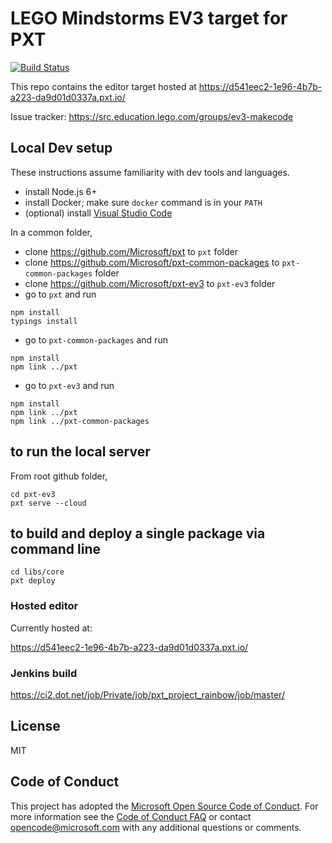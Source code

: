 # LEGO Mindstorms EV3 target for PXT

[![Build Status](https://ci2.dot.net/buildStatus/icon?job=Private/pxt_project_rainbow/master/pxt-ev3_Push)](https://ci2.dot.net/job/Private/job/pxt_project_rainbow/job/master/job/pxt-ev3_Push/)

This repo contains the editor target hosted at https://d541eec2-1e96-4b7b-a223-da9d01d0337a.pxt.io/

Issue tracker: https://src.education.lego.com/groups/ev3-makecode

## Local Dev setup

These instructions assume familiarity with dev tools and languages.

* install Node.js 6+
* install Docker; make sure `docker` command is in your `PATH`
* (optional) install [Visual Studio Code](https://code.visualstudio.com/)

In a common folder,

* clone https://github.com/Microsoft/pxt to ``pxt`` folder
* clone https://github.com/Microsoft/pxt-common-packages to ``pxt-common-packages`` folder
* clone https://github.com/Microsoft/pxt-ev3 to ``pxt-ev3`` folder
* go to ``pxt`` and run

```
npm install
typings install
```

* go to ``pxt-common-packages`` and run

```
npm install
npm link ../pxt
```

* go to ``pxt-ev3`` and run

```
npm install
npm link ../pxt
npm link ../pxt-common-packages
```

## to run the local server

From root github folder,

```
cd pxt-ev3
pxt serve --cloud
```

## to build and deploy a single package via command line

```
cd libs/core
pxt deploy
```

### Hosted editor

Currently hosted at:

https://d541eec2-1e96-4b7b-a223-da9d01d0337a.pxt.io/

### Jenkins build
https://ci2.dot.net/job/Private/job/pxt_project_rainbow/job/master/

## License
MIT

## Code of Conduct

This project has adopted the [Microsoft Open Source Code of Conduct](https://opensource.microsoft.com/codeofconduct/). For more information see the [Code of Conduct FAQ](https://opensource.microsoft.com/codeofconduct/faq/) or contact [opencode@microsoft.com](mailto:opencode@microsoft.com) with any additional questions or comments.
